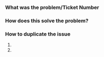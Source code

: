 ### What was the problem/Ticket Number


### How does this solve the problem?


### How to duplicate the issue

  1.
  2. 
